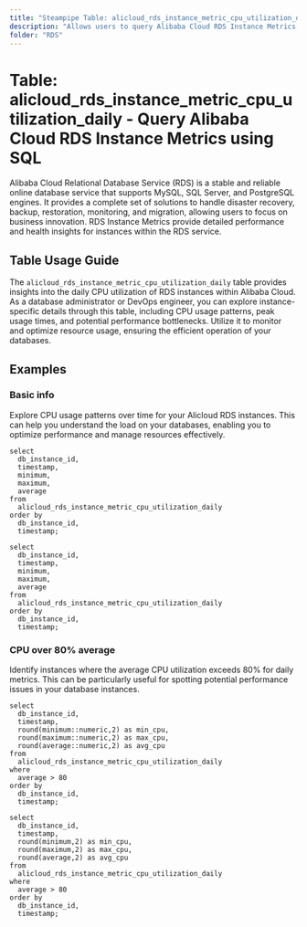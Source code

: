 ```yaml
---
title: "Steampipe Table: alicloud_rds_instance_metric_cpu_utilization_daily - Query Alibaba Cloud RDS Instance Metrics using SQL"
description: "Allows users to query Alibaba Cloud RDS Instance Metrics, specifically the daily CPU utilization, providing insights into resource usage and potential performance bottlenecks."
folder: "RDS"
---
```


# Table: alicloud_rds_instance_metric_cpu_utilization_daily - Query Alibaba Cloud RDS Instance Metrics using SQL

Alibaba Cloud Relational Database Service (RDS) is a stable and reliable online database service that supports MySQL, SQL Server, and PostgreSQL engines. It provides a complete set of solutions to handle disaster recovery, backup, restoration, monitoring, and migration, allowing users to focus on business innovation. RDS Instance Metrics provide detailed performance and health insights for instances within the RDS service.

## Table Usage Guide

The `alicloud_rds_instance_metric_cpu_utilization_daily` table provides insights into the daily CPU utilization of RDS instances within Alibaba Cloud. As a database administrator or DevOps engineer, you can explore instance-specific details through this table, including CPU usage patterns, peak usage times, and potential performance bottlenecks. Utilize it to monitor and optimize resource usage, ensuring the efficient operation of your databases.

## Examples

### Basic info
Explore CPU usage patterns over time for your Alicloud RDS instances. This can help you understand the load on your databases, enabling you to optimize performance and manage resources effectively.

```sql+postgres
select
  db_instance_id,
  timestamp,
  minimum,
  maximum,
  average
from
  alicloud_rds_instance_metric_cpu_utilization_daily
order by
  db_instance_id,
  timestamp;
```

```sql+sqlite
select
  db_instance_id,
  timestamp,
  minimum,
  maximum,
  average
from
  alicloud_rds_instance_metric_cpu_utilization_daily
order by
  db_instance_id,
  timestamp;
```

### CPU over 80% average
Identify instances where the average CPU utilization exceeds 80% for daily metrics. This can be particularly useful for spotting potential performance issues in your database instances.

```sql+postgres
select
  db_instance_id,
  timestamp,
  round(minimum::numeric,2) as min_cpu,
  round(maximum::numeric,2) as max_cpu,
  round(average::numeric,2) as avg_cpu
from
  alicloud_rds_instance_metric_cpu_utilization_daily
where
  average > 80
order by
  db_instance_id,
  timestamp;
```

```sql+sqlite
select
  db_instance_id,
  timestamp,
  round(minimum,2) as min_cpu,
  round(maximum,2) as max_cpu,
  round(average,2) as avg_cpu
from
  alicloud_rds_instance_metric_cpu_utilization_daily
where
  average > 80
order by
  db_instance_id,
  timestamp;
```